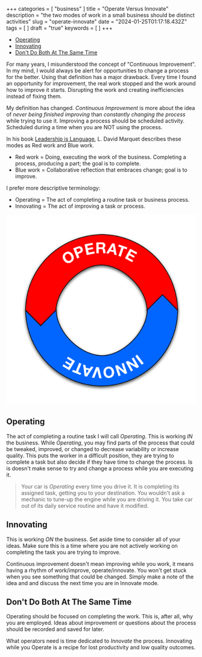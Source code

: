 +++
categories = [ "business" ]
title = "Operate Versus Innovate"
description = "the two modes of work in a small business should be distinct activities"
slug = "operate-innovate"
date = "2024-01-25T01:17:18.432Z"
tags = [ ]
draft = "true"
keywords = [ ]
+++

<!-- TOC -->

- [Operating](#operating)
- [Innovating](#innovating)
- [Don't Do Both At The Same Time](#dont-do-both-at-the-same-time)

<!-- /TOC -->
For many years, I misunderstood the concept of "Continuous Improvement".
In my mind, I would always be alert for opportunities to change a process for the better.
Using that definition has a major drawback.
Every time I found an opportunity for improvement, the real work stopped and the work around  how to improve it starts.
Disrupting the work and creating inefficiencies instead of fixing them.

My definition has changed.
_Continuous Improvement_ is more about the idea of _never being finished improving_ than _constantly changing the process_ while trying to use it.
Improving a process should be scheduled activity.
Scheduled during a time when you are NOT using the process.

In his book
[Leadership is Language](https://www.thriftbooks.com/w/leadership-is-language-the-hidden-power-of-what-you-sayand-what-you-dont_l-david-marquet/26718683/?resultid=ad5392bf-0f8f-4a71-b4d6-7aa411e1a9cc#edition=21308786&idiq=36315543),
L. David Marquet describes these modes as Red work and Blue work.

 + Red work = Doing, executing the work of the business. Completing a process, producing a part; the goal is to complete.
 + Blue work = Collaborative reflection that embraces change; goal is to improve.

I prefer more descriptive terminology:

+ Operating = The act of completing a routine task or business process.
+ Innovating = The act of improving a task or process.

![Operate Innovate Cycle](opperate_innovate_cycle.svg)

## Operating

The act of completing a routine task I will call _Operating_.
This is working _IN_ the business.
While _Operating_, you may find parts of the process that could be tweaked, improved, or changed to decrease variability or increase quality.
This puts the worker in a difficult position, they are trying to complete a task but also decide if they have time to change the process.
Is is doesn't make sense to try and change a process while you are executing it.

> Your car is _Operating_ every time you drive it.
> It is completing its assigned task, getting you to your destination.
> You wouldn't ask a mechanic to tune-up the engine while you are driving it.
> You take car out of its daily service routine and have it modified.

## Innovating

This is working _ON_ the business.
Set aside time to consider all of your ideas.
Make sure this is a time where you are not actively working on completing the task you are trying to improve.

Continuous improvement doesn't mean improving while you work, it means having a rhythm of work/improve, operate/innovate.
You won't get stuck when you see something that could be changed.
Simply make a note of the idea and and discuss the next time you are in Innovate mode.

## Don't Do Both At The Same Time

Operating should be focused on completing the work.
This is, after all, why you are employed.
Ideas about improvement or questions about the process should be recorded and saved for later.

What operators need is time dedicated to _Innovate_ the process.
Innovating while you Operate is a recipe for lost productivity and low quality outcomes.
